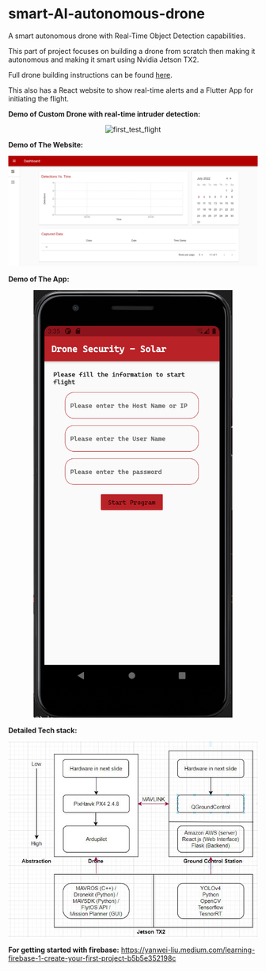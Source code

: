 # smart-AI-autonomous-drone

A smart autonomous drone with Real-Time Object Detection capabilities.

This part of project focuses on building a drone from scratch then making it autonomous and making it smart using Nvidia Jetson TX2.

Full drone building instructions can be found [here](https://github.com/NVIDIA-AI-IOT/redtail/wiki/Skypad-TBS-Discovery-Setup).

This also has a React website to show real-time alerts and a Flutter App for initiating the flight.

**Demo of Custom Drone with real-time intruder detection:**

<p align="center"><img src="images/README/first_test_flight.gif" alt="first_test_flight" width="480" height="270"/></p>

**Demo of The Website:**


<p align="center"><img src="images/README/react_website_demo.png" alt="react_website_demo"/></p>


**Demo of The App:**



<p align="center"><img src="images/README/flutter_app_demo.png" alt="flutter_app_demo"/></p>


**Detailed Tech stack:**



<p align="center"><img src="images/README/tech_stack_actual.jpg" alt="tech_stack_actual"/></p>


**For getting started with firebase:** https://yanwei-liu.medium.com/learning-firebase-1-create-your-first-project-b5b5e352198c
